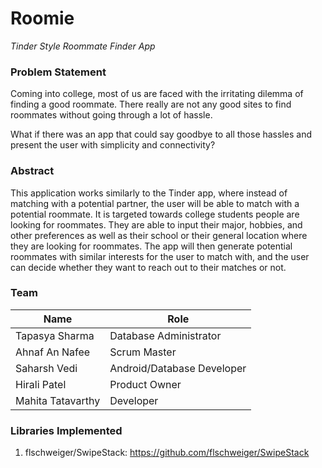 # **Roomie**

*Tinder Style Roommate Finder App*

### Problem Statement

Coming into college, most of us are faced with the irritating dilemma of finding a good roommate. There really are not any good sites to find roommates without going through a lot of hassle. 

What if there was an app that could say goodbye to all those hassles and present the user with simplicity and connectivity?

### Abstract

This application works similarly to the Tinder app, where instead of matching with a potential partner, the user will be able to match with a potential roommate. It is targeted towards college students people are looking for roommates. They are able to input their major, hobbies, and other preferences as well as their school or their general location where they are looking for roommates. The app will then generate potential roommates with similar interests for the user to match with, and the user can decide whether they want to reach out to their matches or not. 

### Team

| Name              | Role                       |
| ----------------- | -------------------------- |
| Tapasya Sharma    | Database Administrator     |
| Ahnaf An Nafee    | Scrum Master               |
| Saharsh Vedi      | Android/Database Developer |
| Hirali Patel      | Product Owner              |
| Mahita Tatavarthy | Developer                  |

### Libraries Implemented

1. flschweiger/SwipeStack: <https://github.com/flschweiger/SwipeStack>